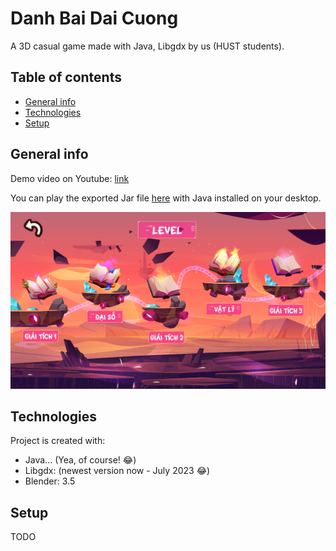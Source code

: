 # Danh Bai Dai Cuong
A 3D casual  game made with Java, Libgdx by us (HUST students).
## Table of contents
* [General info](#general-info)
* [Technologies](#technologies)
* [Setup](#setup)

## General info
Demo video on Youtube: [link](https://www.youtube.com/watch?v=nYbOeGDG5VE&feature=youtu.be)

You can play the exported Jar file [here](https://drive.google.com/drive/folders/1r-f7cAncGnA4Fzlju-DhfZo7uWwSD3rD?usp=sharing) with Java installed on your desktop.

![preview main](./assets/screen/level-preview.png)
	
## Technologies
Project is created with:
* Java... (Yea, of course! 😂)
* Libgdx: (newest version now - July 2023 😂)
* Blender: 3.5

## Setup
TODO
